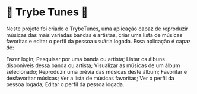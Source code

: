 # 🚧 Trybe Tunes 🚧

Neste projeto foi criado o TrybeTunes, uma aplicação capaz de reproduzir músicas das mais variadas bandas e artistas, criar uma lista de músicas favoritas e editar o perfil da pessoa usuária logada. Essa aplicação é capaz de:

Fazer login;
Pesquisar por uma banda ou artista;
Listar os álbuns disponíveis dessa banda ou artista;
Visualizar as músicas de um álbum selecionado;
Reproduzir uma prévia das músicas deste álbum;
Favoritar e desfavoritar músicas;
Ver a lista de músicas favoritas;
Ver o perfil da pessoa logada;
Editar o perfil da pessoa logada.
